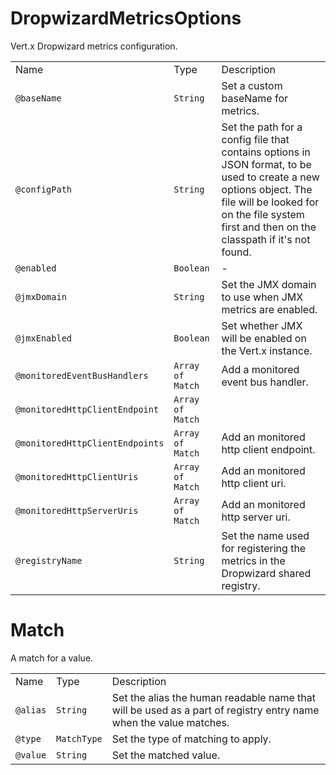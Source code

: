 # DropwizardMetricsOptions

Vert.x Dropwizard metrics configuration.

|                                 |                  |                                                                                                                                                                                                                   |
| ------------------------------- | ---------------- | ----------------------------------------------------------------------------------------------------------------------------------------------------------------------------------------------------------------- |
| Name                            | Type             | Description                                                                                                                                                                                                       |
| `@baseName`                     | `String`         | Set a custom baseName for metrics.                                                                                                                                                                                |
| `@configPath`                   | `String`         | Set the path for a config file that contains options in JSON format, to be used to create a new options object. The file will be looked for on the file system first and then on the classpath if it's not found. |
| `@enabled`                      | `Boolean`        | \-                                                                                                                                                                                                                |
| `@jmxDomain`                    | `String`         | Set the JMX domain to use when JMX metrics are enabled.                                                                                                                                                           |
| `@jmxEnabled`                   | `Boolean`        | Set whether JMX will be enabled on the Vert.x instance.                                                                                                                                                           |
| `@monitoredEventBusHandlers`    | `Array of Match` | Add a monitored event bus handler.                                                                                                                                                                                |
| `@monitoredHttpClientEndpoint`  | `Array of Match` |                                                                                                                                                                                                                   |
| `@monitoredHttpClientEndpoints` | `Array of Match` | Add an monitored http client endpoint.                                                                                                                                                                            |
| `@monitoredHttpClientUris`      | `Array of Match` | Add an monitored http client uri.                                                                                                                                                                                 |
| `@monitoredHttpServerUris`      | `Array of Match` | Add an monitored http server uri.                                                                                                                                                                                 |
| `@registryName`                 | `String`         | Set the name used for registering the metrics in the Dropwizard shared registry.                                                                                                                                  |

# Match

A match for a value.

|          |             |                                                                                                                  |
| -------- | ----------- | ---------------------------------------------------------------------------------------------------------------- |
| Name     | Type        | Description                                                                                                      |
| `@alias` | `String`    | Set the alias the human readable name that will be used as a part of registry entry name when the value matches. |
| `@type`  | `MatchType` | Set the type of matching to apply.                                                                               |
| `@value` | `String`    | Set the matched value.                                                                                           |
